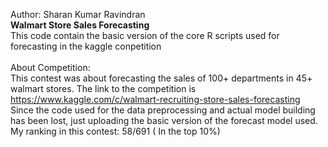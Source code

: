 Author: Sharan Kumar Ravindran
<br />
<b>Walmart Store Sales Forecasting</b>
<br />
This code contain the basic version of the core R scripts used for forecasting in the kaggle conpetition
<br />
<br />
About Competition:
<br />
This contest was about forecasting the sales of 100+ departments in 45+ walmart stores. The link to the competition is
<br />
https://www.kaggle.com/c/walmart-recruiting-store-sales-forecasting
<br />
Since the code used for the data preprocessing and actual model building has been lost, just uploading the basic version of the forecast model used.
<br />
My ranking in this contest: 58/691 ( In the top 10%)

